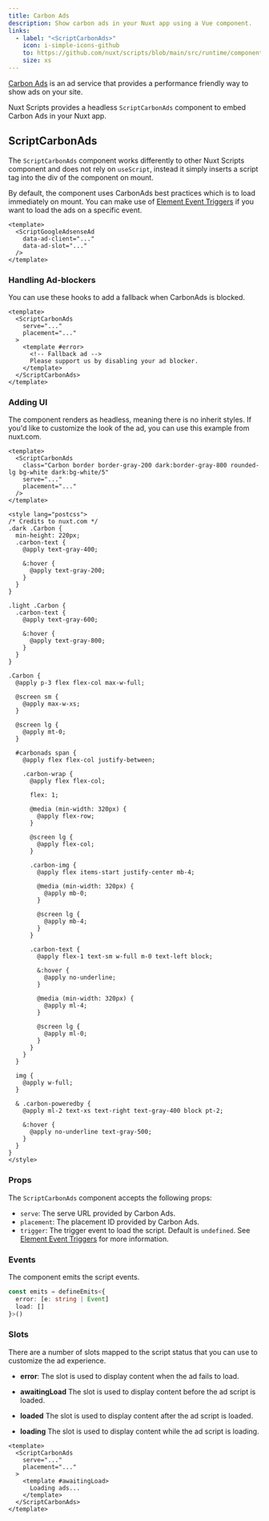 ```yaml
---
title: Carbon Ads
description: Show carbon ads in your Nuxt app using a Vue component.
links:
  - label: "<ScriptCarbonAds>"
    icon: i-simple-icons-github
    to: https://github.com/nuxt/scripts/blob/main/src/runtime/components/ScriptCarbonAds.vue
    size: xs
---
```


[Carbon Ads](https://www.carbonads.net/) is an ad service that provides a performance friendly way to show ads on your site.

Nuxt Scripts provides a headless `ScriptCarbonAds` component to embed Carbon Ads in your Nuxt app.

## ScriptCarbonAds

The `ScriptCarbonAds` component works differently to other Nuxt Scripts component and does not rely on `useScript`, instead it simply
inserts a script tag into the div of the component on mount.

By default, the component uses CarbonAds best practices which is to load immediately on mount. You can make use of [Element Event Triggers](/docs/guides/script-triggers#element-event-triggers) if you
want to load the ads on a specific event.

```vue
<template>
  <ScriptGoogleAdsenseAd
    data-ad-client="..."
    data-ad-slot="..."
  />
</template>
```

### Handling Ad-blockers

You can use these hooks to add a fallback when CarbonAds is blocked.

```vue
<template>
  <ScriptCarbonAds
    serve="..."
    placement="..."
  >
    <template #error>
      <!-- Fallback ad -->
      Please support us by disabling your ad blocker.
    </template>
  </ScriptCarbonAds>
</template>
```

### Adding UI

The component renders as headless, meaning there is no inherit styles. If you'd like to customize the look of the ad, you can
use this example from nuxt.com.

```vue
<template>
  <ScriptCarbonAds
    class="Carbon border border-gray-200 dark:border-gray-800 rounded-lg bg-white dark:bg-white/5"
    serve="..."
    placement="..."
  />
</template>

<style lang="postcss">
/* Credits to nuxt.com */
.dark .Carbon {
  min-height: 220px;
  .carbon-text {
    @apply text-gray-400;

    &:hover {
      @apply text-gray-200;
    }
  }
}

.light .Carbon {
  .carbon-text {
    @apply text-gray-600;

    &:hover {
      @apply text-gray-800;
    }
  }
}

.Carbon {
  @apply p-3 flex flex-col max-w-full;

  @screen sm {
    @apply max-w-xs;
  }

  @screen lg {
    @apply mt-0;
  }

  #carbonads span {
    @apply flex flex-col justify-between;

    .carbon-wrap {
      @apply flex flex-col;

      flex: 1;

      @media (min-width: 320px) {
        @apply flex-row;
      }

      @screen lg {
        @apply flex-col;
      }

      .carbon-img {
        @apply flex items-start justify-center mb-4;

        @media (min-width: 320px) {
          @apply mb-0;
        }

        @screen lg {
          @apply mb-4;
        }
      }

      .carbon-text {
        @apply flex-1 text-sm w-full m-0 text-left block;

        &:hover {
          @apply no-underline;
        }

        @media (min-width: 320px) {
          @apply ml-4;
        }

        @screen lg {
          @apply ml-0;
        }
      }
    }
  }

  img {
    @apply w-full;
  }

  & .carbon-poweredby {
    @apply ml-2 text-xs text-right text-gray-400 block pt-2;

    &:hover {
      @apply no-underline text-gray-500;
    }
  }
}
</style>
```

### Props

The `ScriptCarbonAds` component accepts the following props:

- `serve`: The serve URL provided by Carbon Ads.
- `placement`: The placement ID provided by Carbon Ads.
- `trigger`: The trigger event to load the script. Default is `undefined`. See [Element Event Triggers](/docs/guides/script-triggers#element-event-triggers) for more information.

### Events

The component emits the script events.

```ts
const emits = defineEmits<{
  error: [e: string | Event]
  load: []
}>()
```

### Slots

There are a number of slots mapped to the script status that you can use to customize the ad experience.

- **error**:
  The slot is used to display content when the ad fails to load.

- **awaitingLoad**
  The slot is used to display content before the ad script is loaded.

- **loaded**
  The slot is used to display content after the ad script is loaded.

- **loading**
  The slot is used to display content while the ad script is loading.

```vue
<template>
  <ScriptCarbonAds
    serve="..."
    placement="..."
  >
    <template #awaitingLoad>
      Loading ads...
    </template>
  </ScriptCarbonAds>
</template>
```
